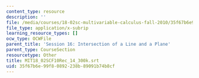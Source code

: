 ```yaml
---
content_type: resource
description: ''
file: /media/courses/18-02sc-multivariable-calculus-fall-2010/35f67b6e99f80892238b89091b74b8cf_MIT18_02SCF10Rec_14_300k.srt
file_type: application/x-subrip
learning_resource_types: []
ocw_type: OCWFile
parent_title: 'Session 16: Intersection of a Line and a Plane'
parent_type: CourseSection
resourcetype: Other
title: MIT18_02SCF10Rec_14_300k.srt
uid: 35f67b6e-99f8-0892-238b-89091b74b8cf
---
```


